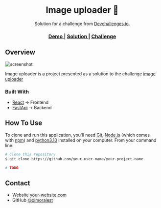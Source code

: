 <h1 align="center">Image uploader 📂</h1>

<div align="center">
   Solution for a challenge from  <a href="http://devchallenges.io" target="_blank">Devchallenges.io</a>.
</div>

<div align="center">
  <h3>
    <a href="https://{your-demo-link.your-domain}">
      Demo
    </a>
    <span> | </span>
    <a href="/">
      Solution
    </a>
    <span> | </span>
    <a href="https://devchallenges.io/challenges/O2iGT9yBd6xZBrOcVirx">
      Challenge
    </a>
  </h3>
</div>


<!-- OVERVIEW -->

## Overview

![screenshot](https://user-images.githubusercontent.com/16707738/92399059-5716eb00-f132-11ea-8b14-bcacdc8ec97b.png)

Image uploader is a project presented as a solution to the challenge [image uploader](https://devchallenges.io/challenges/O2iGT9yBd6xZBrOcVirx)

### Built With

- [React](https://reactjs.org/) -> Frontend
- [FastApi](https://fastapi.tiangolo.com/) -> Backend

## How To Use

To clone and run this application, you'll need [Git](https://git-scm.com), [Node.js](https://nodejs.org/en/download/) (which comes with [npm](http://npmjs.com)) and [python3.10](https://www.python.org/downloads/release/python-3100/) installed on your computer. From your command line:

```bash
# Clone this repository
$ git clone https://github.com/your-user-name/your-project-name

# TODO
```

## Contact

- Website [your-website.com](https://{your-web-site-link})
- GitHub [@oimoralest](https://github.com/oimoralest)
